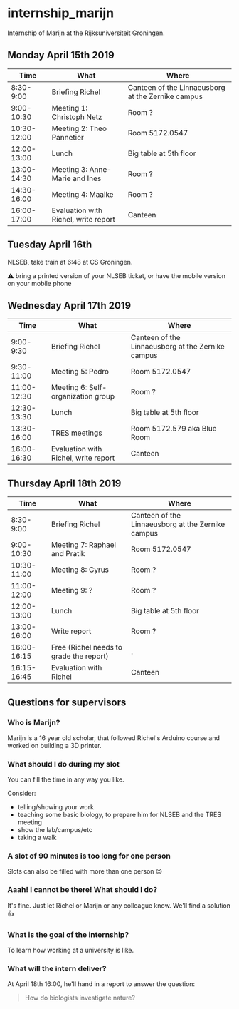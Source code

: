 # internship_marijn

Internship of Marijn at the Rijksuniversiteit Groningen.

## Monday April 15th 2019

Time|What|Where
---|---|---
8:30-9:00|Briefing Richel|Canteen of the Linnaeusborg at the Zernike campus
9:00-10:30|Meeting 1: Christoph Netz|Room ?
10:30-12:00|Meeting 2: Theo Pannetier|Room 5172.0547
12:00-13:00|Lunch|Big table at 5th floor
13:00-14:30|Meeting 3: Anne-Marie and Ines|Room ?
14:30-16:00|Meeting 4: Maaike|Room ?
16:00-17:00|Evaluation with Richel, write report|Canteen

## Tuesday April 16th

NLSEB, take train at 6:48 at CS Groningen.

:warning: bring a printed version of your NLSEB ticket, or have the mobile
version on your mobile phone

## Wednesday April 17th 2019

Time|What|Where
---|---|---
9:00-9:30|Briefing Richel|Canteen of the Linnaeusborg at the Zernike campus
9:30-11:00|Meeting 5: Pedro|Room 5172.0547
11:00-12:30|Meeting 6: Self-organization group|Room ?
12:30-13:30|Lunch|Big table at 5th floor
13:30-16:00|TRES meetings|Room 5172.579 aka Blue Room
16:00-16:30|Evaluation with Richel, write report|Canteen

## Thursday April 18th 2019

Time|What|Where
---|---|---
8:30-9:00|Briefing Richel|Canteen of the Linnaeusborg at the Zernike campus
9:00-10:30|Meeting 7: Raphael and Pratik|Room 5172.0547
10:30-11:00|Meeting 8: Cyrus |Room ?
11:00-12:00|Meeting 9: ? |Room ?
12:00-13:00|Lunch|Big table at 5th floor
13:00-16:00|Write report|Room ?
16:00-16:15|Free (Richel needs to grade the report)|.
16:15-16:45|Evaluation with Richel|Canteen

## Questions for supervisors

### Who is Marijn?

Marijn is a 16 year old scholar,
that followed Richel's Arduino course and worked
on building a 3D printer.

### What should I do during my slot

You can fill the time in any way you like.

Consider:

 * telling/showing your work
 * teaching some basic biology, to prepare him for NLSEB and the TRES meeting
 * show the lab/campus/etc
 * taking a walk

### A slot of 90 minutes is too long for one person

Slots can also be filled with more than one person :wink:

### Aaah! I cannot be there! What should I do?

It's fine. Just let Richel or Marijn or any colleague know. 
We'll find a solution :+1:

### What is the goal of the internship?

To learn how working at a university is like.

### What will the intern deliver?

At April 18th 16:00, he'll hand in a report to answer the question:

> How do biologists investigate nature?
